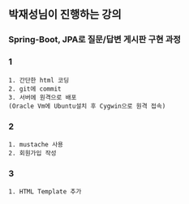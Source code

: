 ## 박재성님이 진행하는 강의
### Spring-Boot, JPA로 질문/답변 게시판 구현 과정

### 1
```
1. 간단한 html 코딩
2. git에 commit
3. 서버에 원격으로 배포
(Oracle Vm에 Ubuntu설치 후 Cygwin으로 원격 접속)
```

### 2
```
1. mustache 사용
2. 회원가입 작성
```
### 3
```
1. HTML Template 추가
```